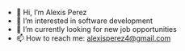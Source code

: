 - 👋 Hi, I’m Alexis Perez
- 👀 I’m interested in software development
- 🌱 I’m currently looking for new job opportunities
- 📫 How to reach me: alexisperez4@gmail.com

<!---
alexisperez4/alexisperez4 is a ✨ special ✨ repository because its `README.md` (this file) appears on your GitHub profile.
You can click the Preview link to take a look at your changes.
--->
